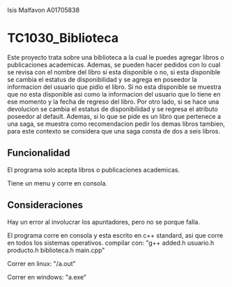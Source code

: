 Isis Malfavon A01705838

# TC1030_Biblioteca

Este proyecto trata sobre una biblioteca a la cual le puedes agregar libros o publicaciones academicas. Ademas, se pueden hacer pedidos con lo cual se revisa con el nombre del libro si esta disponible o no, si esta disponible se cambia el estatus de disponibilidad y se agrega en poseedor la informacion del usuario que pidio el libro. Si no esta disponible se muestra que no esta disponible asi como la informacion del usuario que lo tiene en ese momento y la fecha de regreso del libro. Por otro lado, si se hace una devolucion se cambia el estatus de disponibilidad y se regresa el atributo poseedor al default. 
Ademas, si lo que se pide es un libro que pertenece a una saga, se muestra como recomendacion pedir los demas libros tambien, para este contexto se considera que una saga consta de dos a seis libros. 

## Funcionalidad 

El programa solo acepta libros o publicaciones academicas.

Tiene un menu y corre en consola.

## Consideraciones

Hay un error al involucrar los apuntadores, pero no se porque falla. 

El programa corre en consola y esta escrito en c++ standard, asi que corre en todos los sistemas operativos. 
compilar con: "g++ added.h usuario.h producto.h biblioteca.h main.cpp"

Correr en linux: "/a.out"

Correr en windows: "a.exe"

